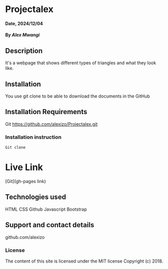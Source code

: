 # Projectalex

#### Date, 2024/12/04

#### By *Alex Mwangi*

## Description
It's a webpage that shows different types of triangles and what they look like.

## Installation
You use git clone to be able to download the documents in the GitHub

## Installation Requirements
Git https://github.com/alexizo/Projectalex.git

### Installation instruction
```
Git clone 

```

# Live Link
[Git](gh-pages link)

## Technologies used
HTML
CSS
Github
Javascript
Bootstrap

## Support and contact details
github.com/alexizo

### License
The content of this site is licensed under the MIT license
Copyright (c) 2018.